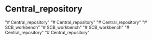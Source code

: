 # Central_repository
"# Central_repository" 
"# Central_repository" 
"# Central_repository" 
"# SCB_workbench" 
"# SCB_workbench" 
"# SCB_workbench" 
"# Central_repository" 
"# Central_repository" 
